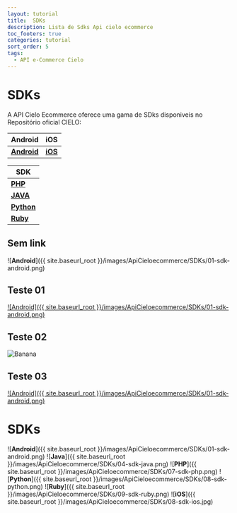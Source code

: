 ```yaml
---
layout: tutorial
title:  SDKs
description: Lista de Sdks Api cielo ecommerce
toc_footers: true
categories: tutorial
sort_order: 5
tags:
  - API e-Commerce Cielo
---
```


# SDKs

A API Cielo Ecommerce oferece uma gama de SDks disponiveis no Repositório oficial CIELO:

|Android                                                           |iOS                                                               |
|----------------------------------------------------------------- |------------------------------------------------------------------|
|[**Android**](https://github.com/DeveloperCielo/API-3.0-Android)  |[**iOS**](https://github.com/DeveloperCielo/API-3.0-iOS)          |

|SDK|
|---|
|[**PHP**](https://github.com/DeveloperCielo/API-3.0-PHP)          |
|[**JAVA**](https://github.com/DeveloperCielo/API-3.0-Java)        |
|[**Python**](https://github.com/DeveloperCielo/API-3.0-Python)    |
|[**Ruby**](https://github.com/DeveloperCielo/API-3.0-Ruby)        |

## Sem link 

![**Android**]({{ site.baseurl_root }}/images/ApiCieloecommerce/SDKs/01-sdk-android.png)

## Teste 01

[![Android]({{ site.baseurl_root }}/images/ApiCieloecommerce/SDKs/01-sdk-android.png)](https://github.com/DeveloperCielo/API-3.0-Android)

## Teste 02

![Banana](http://cdn.osxdaily.com/wp-content/uploads/2013/07/dancing-banana.gif "Olha a banana dançando!")

## Teste 03
[![Android]({{ site.baseurl_root }}/images/ApiCieloecommerce/SDKs/01-sdk-android.png)](https://github.com/DeveloperCielo/API-3.0-Android)

# SDKs

![**Android**]({{ site.baseurl_root }}/images/ApiCieloecommerce/SDKs/01-sdk-android.png)
![**Java**]({{ site.baseurl_root }}/images/ApiCieloecommerce/SDKs/04-sdk-java.png)
![**PHP**]({{ site.baseurl_root }}/images/ApiCieloecommerce/SDKs/07-sdk-php.png)
![**Python**]({{ site.baseurl_root }}/images/ApiCieloecommerce/SDKs/08-sdk-python.png)
![**Ruby**]({{ site.baseurl_root }}/images/ApiCieloecommerce/SDKs/09-sdk-ruby.png)
![**iOS**]({{ site.baseurl_root }}/images/ApiCieloecommerce/SDKs/08-sdk-ios.jpg)
